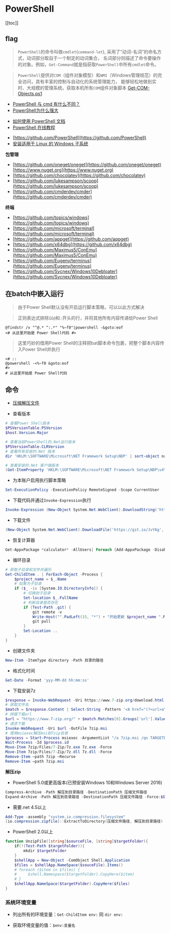 # PowerShell


[[toc]]



## flag

> `PowerShell`的命令叫做`cmdlet`(`command-let`), 采用了“动词-名词”的命名方式，动词部分取自于一个制定的动词集合，
> 名词部分则描述了命令要操作的对象。例如，`Get-Command`就是指获取`PowerShell`中所有`cmdlet`命令。

> `PowerShell`提供对`COM`（组件对象模型）和`WMI`（Windows管理规范）的完全访问，具有丰富的控制与自动化的系统管理能力，
> 能够轻松地做到实时、大规模的管理系统。获取本机所有`COM`组件对象脚本 [Get-COM-Objects.ps1](/files/Get-COM-Objects.ps1)

* [PowerShell 与 cmd 有什么不同？](https://www.zhihu.com/question/22611859/answers/updated)
* [PowerShell为什么强大](https://www.pstips.net/why-is-powershell-powerful.html)

- [如何使用 PowerShell 文档](https://docs.microsoft.com/zh-cn/powershell/scripting/how-to-use-docs)
- [PowerShell 在线教程](https://www.pstips.net/powershell-online-tutorials)

* [https://github.com/PowerShell](https://github.com/PowerShell)
* [安装适用于 Linux 的 Windows 子系统](https://docs.microsoft.com/zh-cn/windows/wsl/install-win10)


**包管理**

* [https://github.com/oneget/oneget](https://github.com/oneget/oneget) [https://www.nuget.org](https://www.nuget.org)
* [https://github.com/chocolatey](https://github.com/chocolatey)
* [https://github.com/lukesampson/scoop](https://github.com/lukesampson/scoop)
* [https://github.com/cmderdev/cmder](https://github.com/cmderdev/cmder)



**终端**

* [https://github.com/topics/windows](https://github.com/topics/windows)
* [https://github.com/microsoft/terminal](https://github.com/microsoft/terminal)
* [https://github.com/appget](https://github.com/appget)
* [https://github.com/x64dbg](https://github.com/x64dbg)
* [https://github.com/Maximus5/ConEmu](https://github.com/Maximus5/ConEmu)
* [https://github.com/Eugeny/terminus](https://github.com/Eugeny/terminus)
* [https://github.com/Sycnex/Windows10Debloater](https://github.com/Sycnex/Windows10Debloater)




## 在batch中嵌入运行

> 由于Power Shell默认没有开启运行脚本策略，可以以此方式解决

> 正则表达式排除以`@`和`:`开头的行，并将其他所有内容传递给Power Shell

```batch
@findstr /v "^@.* ^:.*" "%~f0"|powershell -&goto:eof
<# 从这里开始是 Power Shell代码 #>
```

> 这里巧妙的借用Power Shell的注释把bat脚本命令包裹，把整个脚本内容传入Power Shell并执行

```batch
<# ::
@powershell -<%~f0 &goto:eof
#>
# 从这里开始是 Power Shell代码
```


## 命令

* [压缩解压文件](https://docs.microsoft.com/zh-cn/powershell/module/microsoft.powershell.archive)

- 查看版本

```powershell
# 查看Power Shell版本
$PSVersionTable.PSVersion
$host.Version.Major

# 查看当前PowerShell的.Net运行版本
$PSVersionTable.CLRVersion
# 查看所有安装的.Net 版本
dir 'HKLM:\SOFTWARE\Microsoft\NET Framework Setup\NDP' | sort-object name -Descending | select-object -ExpandProperty PSChildName

# 查看安装的.Net 客户端版本
(Get-ItemProperty 'HKLM:\SOFTWARE\Microsoft\NET Framework Setup\NDP\v4\Client' -Name Version).Version
```

- 为本账户启用执行脚本策略

```powershell
Set-ExecutionPolicy -ExecutionPolicy RemoteSigned -Scope CurrentUser
```

- 下载代码并通过`Invoke-Expression`执行

```powershell
Invoke-Expression (New-Object System.Net.WebClient).DownloadString('https://get.scoop.sh')
```

- 下载文件

```powershell
(New-Object System.Net.WebClient).DownloadFile('https://git.io/JvYAg','d:\\7za.exe')
```

- 恢复计算器

```powershell
Get-AppxPackage *calculator* -AllUsers| Foreach {Add-AppxPackage -DisableDevelopmentMode -Register "$($_.InstallLocation)\AppXManifest.xml"}
```

- 循环目录

```powershell
# 获取子目录和文件并遍历
Get-ChildItem . | ForEach-Object -Process {
    $project_name = $_.Name
    # 如果为子目录
    if ($_ -is [System.IO.DirectoryInfo]) {
        # 切换到子目录
        Set-location $_.FullName
        # 判断目录是否存在
        if (Test-Path .git) {
            git remote -v
            Write-Host("".PadLeft(15, "*") + "开始更新 $project_name ".PadRight(30, "*"));
            git pull
        }
        Set-Location ..
    }
}
```

- 创建文件夹

```powershell
New-Item -ItemType directory -Path 目录的路径
```

- 格式化时间

```powershell
Get-Date -Format 'yyy-MM-dd hh:mm:ss'
```

- 下载安装7z

```powershell
$response = Invoke-WebRequest -Uri https://www.7-zip.org/download.html
# 获取文件名
$match = $response.Content | Select-String -Pattern '<A href="(?<url>a\/7z\d+-x64\.msi)">Download<\/A>'
# 拼接下载url
$url = "https://www.7-zip.org/" + $match.Matches[0].Groups['url'].Value
# 请求下载
Invoke-WebRequest -Uri $url -OutFile 7zip.msi
# 使用msiexec解压msi到7zip目录
$process = Start-Process msiexec -ArgumentList "/a 7zip.msi /qn TARGETDIR=`"$(Get-Location)\7zip`"" -PassThru
Wait-Process -Id $process.id
Move-Item 7zip/Files/7-Zip/7z.exe 7z.exe -Force
Move-Item 7zip/Files/7-Zip/7z.dll 7z.dll -Force
Remove-Item –path 7zip –Recurse
Remove-Item –path 7zip.msi
```


**解压zip**

- PowerShell 5.0或更高版本(已预安装Windows 10和Windows Server 2016)

```powershell
Compress-Archive -Path 解压到目录路径 -DestinationPath 压缩文件路径
Expand-Archive -Path 解压到目录路径 -DestinationPath 压缩文件路径 -Force:$Overwrite
```

- 需要.net 4.5以上

```powershell
Add-Type -assembly "system.io.compression.filesystem"
[io.compression.zipfile]::ExtractToDirectory(压缩文件路径, 解压到目录路径)
```

- PowerShell 2.0以上

```powershell
function UnzipFile([string]$sourceFile, [string]$targetFolder){
    if(!(Test-Path $targetFolder)){
        mkdir $targetFolder
    }
    $shellApp = New-Object -ComObject Shell.Application
    $files = $shellApp.NameSpace($souceFile).Items()
    # foreach ($item in $files) {
    #     $shell.Namespace($targetFolder).CopyHere($item)
    # }
    $shellApp.NameSpace($targetFolder).CopyHere($files)
}
```






### 系统环境变量


- 列出所有的环境变量：`Get-ChildItem env:` 同 `dir env:`

- 获取环境变量的值：`$env:变量名`


